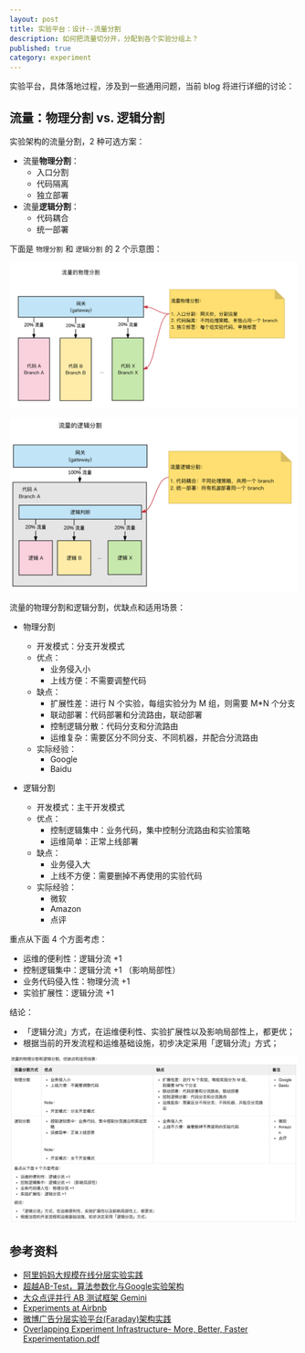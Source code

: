 ```yaml
---
layout: post
title: 实验平台：设计--流量分割
description: 如何把流量切分开，分配到各个实验分组上？
published: true
category: experiment
---
```


实验平台，具体落地过程，涉及到一些通用问题，当前 blog 将进行详细的讨论：

## 流量：物理分割 vs. 逻辑分割

实验架构的流量分割，2 种可选方案：

* 流量**物理分割**：
	* 入口分割
	* 代码隔离
	* 独立部署
* 流量**逻辑分割**：
	* 代码耦合
	* 统一部署

下面是 `物理分割` 和 `逻辑分割` 的 2 个示意图：

![](/images/experiment-series/flow-spllit-physical.png)

![](/images/experiment-series/flow-spllit-logical.png)


流量的物理分割和逻辑分割，优缺点和适用场景：

* 物理分割
	* 开发模式：分支开发模式
	* 优点：
		* 业务侵入小
		* 上线方便：不需要调整代码
	* 缺点：
		* 扩展性差：进行 N 个实验，每组实验分为 M 组，则需要 M*N 个分支
		* 联动部署：代码部署和分流路由，联动部署
		* 控制逻辑分散：代码分支和分流路由
		* 运维复杂：需要区分不同分支、不同机器，并配合分流路由
	* 实际经验：
		* Google
		* Baidu

* 逻辑分割	
	* 开发模式：主干开发模式
	* 优点：
		* 控制逻辑集中：业务代码，集中控制分流路由和实验策略
		* 运维简单：正常上线部署
	* 缺点：
		* 业务侵入大
		* 上线不方便：需要删掉不再使用的实验代码
	* 实际经验：
		* 微软
		* Amazon
		* 点评

重点从下面 4 个方面考虑：

* 运维的便利性：逻辑分流 +1
* 控制逻辑集中：逻辑分流 +1 （影响局部性）
* 业务代码侵入性：物理分流 +1
* 实验扩展性：逻辑分流 +1

结论：

* 「逻辑分流」方式，在运维便利性、实验扩展性以及影响局部性上，都更优；
* 根据当前的开发流程和运维基础设施，初步决定采用「逻辑分流」方式；

![](/images/experiment-series/experiment-flow-spllit-physical-vs-logical.png)


## 参考资料

* [阿里妈妈大规模在线分层实验实践](http://www.infoq.com/cn/articles/alimama-large-scale-online-hierarchical-experiment)
* [超越AB-Test，算法参数化与Google实验架构](http://www.weiot.net/article-4661-1.html)
* [大众点评并行 AB 测试框架 Gemini](http://www.csdn.net/article/2015-03-24/2824303)
* [Experiments at Airbnb](https://medium.com/airbnb-engineering/experiments-at-airbnb-e2db3abf39e7)
* [微博广告分层实验平台(Faraday)架构实践](http://www.infoq.com/cn/articles/weibo-ad-layered-experiment-platform-faraday)
* [Overlapping Experiment Infrastructure- More, Better, Faster Experimentation.pdf](https://static.googleusercontent.com/media/research.google.com/zh-CN//pubs/archive/36500.pdf)










































[NingG]:    http://ningg.github.com  "NingG"










